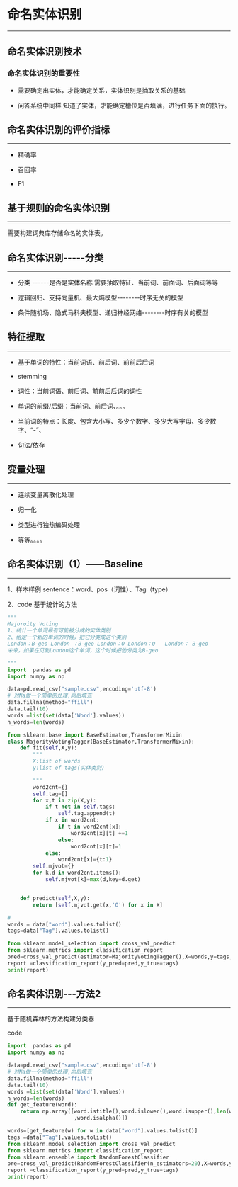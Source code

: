 # 命名实体识别

---

## 命名实体识别技术

### 命名实体识别的重要性

* 需要确定出实体，才能确定关系，实体识别是抽取关系的基础

* 问答系统中同样 知道了实体，才能确定槽位是否填满，进行任务下面的执行。

## 命名实体识别的评价指标

---

* 精确率

* 召回率

* F1

## 基于规则的命名实体识别

---

需要构建词典库存储命名的实体表。

## 命名实体识别-----分类

---

* 分类 ------是否是实体名称   需要抽取特征、当前词、前面词、后面词等等

* 逻辑回归、支持向量机、最大熵模型--------时序无关的模型

* 条件随机场、隐式马科夫模型、递归神经网络--------时序有关的模型

## 特征提取

---

* 基于单词的特性：当前词语、前后词、前前后后词

* stemming

* 词性：当前词语、前后词、前前后后词的词性

* 单词的前缀/后缀：当前词、前后词、。。。

* 当前词的特点：长度、包含大小写、多少个数字、多少大写字母、多少数字、“-”、

* 句法/依存

## 变量处理

---

* 连续变量离散化处理

* 归一化

* 类型进行独热编码处理

* 等等。。。。

## 命名实体识别（1）——Baseline

---

1、样本样例   sentence：word、pos（词性）、Tag（type）

2、code 基于统计的方法

```py
"""
Majoroity Voting
1、统计一个单词最有可能被分成的实体类别
2、给定一个新的单词的时候，把它分类成这个类别
London：B-geo London ：B-geo London：O London：O   London： B-geo
未来，如果在见到London这个单词，这个时候把他分类为B-geo

"""
import  pandas as pd
import numpy as np

data=pd.read_csv("sample.csv",encoding='utf-8')
# 对Na做一个简单的处理,向后填充
data.fillna(method="ffill")
data.tail(10)
words =list(set(data['Word'].values))
n_words=len(words)

from sklearn.base import BaseEstimator,TransformerMixin
class MajorityVotingTagger(BaseEstimator,TransformerMixin):
    def fit(self,X,y):
        """
        X:list of words
        y:list of tags(实体类别)

        """
        word2cnt={}
        self.tag=[]
        for x,t in zip(X,y):
            if t not in self.tags:
                self.tag.append(t)
            if x in word2cnt:
                if t in word2cnt[x]:
                    word2cnt[x][t] +=1
                else:
                    word2cnt[x][t]=1
            else:
                word2cnt[x]={t:1}
        self.mjvot={}
        for k,d in word2cnt.items():
            self.mjvot[k]=max(d,key=d.get)


    def predict(self,X,y):
        return [self.mjvot.get(x,'O') for x in X]

#
words = data["word"].values.tolist()
tags=data["Tag"].values.tolist()

from sklearn.model_selection import cross_val_predict
from sklearn.metrics import classification_report
pred=cross_val_predict(estimator=MajorityVotingTagger(),X=words,y=tags,c=5)
report =classification_report(y_pred=pred,y_true=tags)
print(report)

```

## 命名实体识别---方法2

---

基于随机森林的方法构建分类器

code

```py
import  pandas as pd
import numpy as np

data=pd.read_csv("sample.csv",encoding='utf-8')
# 对Na做一个简单的处理,向后填充
data.fillna(method="ffill")
data.tail(10)
words =list(set(data['Word'].values))
n_words=len(words)
def get_feature(word):
    return np.array([word.istitle(),word.islower(),word.isupper(),len(word),word.isdigit()
                     ,word.isalpha()])

words=[get_feature(w) for w in data["word"].values.tolist()]
tags =data["Tag"].values.tolist()
from sklearn.model_selection import cross_val_predict
from sklearn.metrics import classification_report
from sklearn.ensemble import RandomForestClassifier
pre=cross_val_predict(RandomForestClassifier(n_estimators=20),X=words,y=tags,cv=5)
report =classification_report(y_pred=pred,y_true=tags)
print(report)
```

















